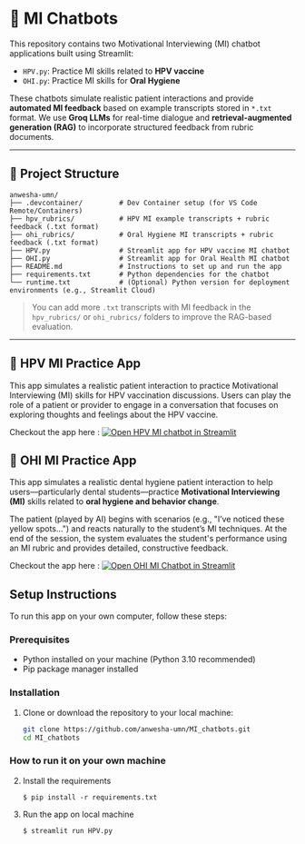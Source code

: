 # 🧠 MI Chatbots

This repository contains two Motivational Interviewing (MI) chatbot applications built using Streamlit:

- `HPV.py`: Practice MI skills related to **HPV vaccine**  
- `OHI.py`: Practice MI skills for **Oral Hygiene**

These chatbots simulate realistic patient interactions and provide **automated MI feedback** based on example transcripts stored in `*.txt` format.
We use **Groq LLMs** for real-time dialogue and **retrieval-augmented generation (RAG)** to incorporate structured feedback from rubric documents.

---
## 📁 Project Structure

    anwesha-umn/
    ├── .devcontainer/         # Dev Container setup (for VS Code Remote/Containers)
    ├── hpv_rubrics/           # HPV MI example transcripts + rubric feedback (.txt format)
    ├── ohi_rubrics/           # Oral Hygiene MI transcripts + rubric feedback (.txt format)
    ├── HPV.py                 # Streamlit app for HPV vaccine MI chatbot
    ├── OHI.py                 # Streamlit app for Oral Health MI chatbot
    ├── README.md              # Instructions to set up and run the app
    ├── requirements.txt       # Python dependencies for the chatbot
    └── runtime.txt            # (Optional) Python version for deployment environments (e.g., Streamlit Cloud)

> You can add more `.txt` transcripts with MI feedback in the `hpv_rubrics/` or `ohi_rubrics/` folders to improve the RAG-based evaluation.

---

## 🧬 HPV MI Practice App

This app simulates a realistic patient interaction to practice Motivational Interviewing (MI) skills for HPV vaccination discussions. Users can play the role of a patient or provider to engage in a conversation that focuses on exploring thoughts and feelings about the HPV vaccine.


Checkout the app here : [![Open HPV MI chatbot in Streamlit](https://static.streamlit.io/badges/streamlit_badge_black_white.svg)](https://hpv-mi-chatbot.streamlit.app/)


## 🦷 OHI MI Practice App
This app simulates a realistic dental hygiene patient interaction to help users—particularly dental students—practice **Motivational Interviewing (MI)** skills related to **oral hygiene and behavior change**.

The patient (played by AI) begins with scenarios (e.g., "I’ve noticed these yellow spots...") and reacts naturally to the student’s MI techniques. At the end of the session, the system evaluates the student's performance using an MI rubric and provides detailed, constructive feedback.

Checkout the app here : [![Open OHI MI Chatbot in Streamlit](https://static.streamlit.io/badges/streamlit_badge_black_white.svg)](https://ohi-mi-chatbot.streamlit.app/)


## Setup Instructions
To run this app on your own computer, follow these steps:

### Prerequisites
- Python installed on your machine (Python 3.10 recommended)
- Pip package manager installed

### Installation
1. Clone or download the repository to your local machine:
   ```bash
   git clone https://github.com/anwesha-umn/MI_chatbots.git
   cd MI_chatbots

### How to run it on your own machine

2. Install the requirements 

   ```
   $ pip install -r requirements.txt
   ```

3. Run the app on local machine 

   ```
   $ streamlit run HPV.py
   ```
